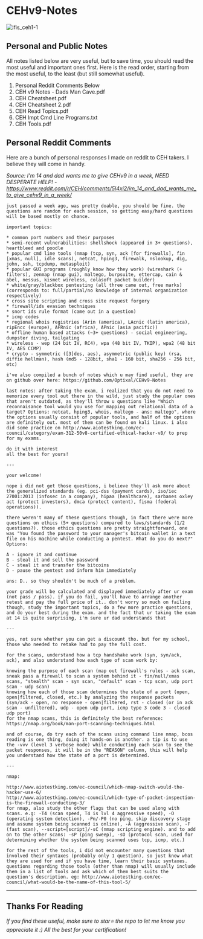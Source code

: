 # CEHv9-Notes

![ifis_ceh1-1](https://user-images.githubusercontent.com/19287477/35230991-93a6f604-ffd2-11e7-9436-f45556c484e8.png)

## Personal and Public Notes

All notes listed below are very useful, but to save time, you should read the most useful and important ones first. Here is the read order, starting from the most useful, to the least (but still somewhat useful).

1. Personal Reddit Comments Below
2. CEH v9 Notes - Dads Man Cave.pdf
3. CEH Cheatsheet.pdf
4. CEH Cheatsheet 2.pdf
5. CEH Read Topics.pdf
6. CEH Impt Cmd Line Programs.txt
7. CEH Tools.pdf

## Personal Reddit Comments

Here are a bunch of personal responses I made on reddit to CEH takers. I believe they will come in handy.

*Source: I'm 14 and dad wants me to give CEHv9 in a week, NEED DESPERATE HELP! - https://www.reddit.com/r/CEH/comments/5l4xi2/im_14_and_dad_wants_me_to_give_cehv9_in_a_week/*

```
just passed a week ago, was pretty doable, you should be fine. the questions are random for each session, so getting easy/hard questions will be based mostly on chance.

important topics:

* common port numbers and their purposes
* semi-recent vulnerabilities: shellshock (appeared in 3+ questions), heartbleed and poodle
* popular cmd line tools (nmap (tcp, syn, ack [for firewalls], fin [xmas, null], idle scans), netcat, hping3, firewalk, nslookup, dig, john, ssh, tcpdump, metasploit)
* popular GUI programs (roughly know how they work) (wireshark (+ filters), zenmap (nmap gui), maltego, burpsuite, ettercap, cain & abel, nessus, kismet wireless, colasoft packet builder)
* white/gray/blackbox pentesting (all three came out, free marks) (corresponds to: full/partial/no knowledge of internal organization respectively)
* cross site scripting and cross site request forgery
* firewall/ids evasion techniques
* snort ids rule format (came out in a question)
* icmp codes
* regional whois registries (Arin (america), LAcnic (latin america), ripEncc (europe), AFRnic (africa), APnic (asia pacific))
* offline human based attacks (~3+ questions) - social engineering, dumpster diving, tailgating
* wireless - wep (24 bit IV, RC4), wpa (48 bit IV, TKIP), wpa2 (48 bit IV, AES CCMP)
* crypto - symmetric ([3]des, aes), asymmetric (public key) (rsa, diffie hellman), hash (md5 - 128bit, sha1 - 160 bit, sha256 - 256 bit, etc)

i've also compiled a bunch of notes which u may find useful, they are on github over here: https://github.com/Optixal/CEHv9-Notes

last notes: after taking the exam, i realized that you do not need to memorize every tool out there in the wild, just study the popular ones that aren't outdated, as they'll throw u questions like "Which reconnaisance tool would you use for mapping out relational data of a target? Options: netcat, hping3, whois, maltego - ans: maltego", where the options usually consist of popular tools, and half of the options are definitely out. most of them can be found on kali linux. i also did some practice on http://www.aiotestking.com/ec-council/category/exam-312-50v8-certified-ethical-hacker-v8/ to prep for my exams.

do it with interest
all the best for yours!

---

your welcome!

nope i did not get those questions, i believe they'll ask more about the generalized standards (eg. pci-dss (payment cards), iso/iec 27001:2013 (infosec in a company), hipaa (healthcare), sarbanes oxley act (protect investors), dmca (protect content), fisma (federal operations)).

there weren't many of these questions though, in fact there were more questions on ethics (5+ questions) compared to laws/standards (1/2 questions?). those ethics questions are pretty straightforward, one was "You found the password to your manager's bitcoin wallet in a text file on his machine while conducting a pentest. What do you do next?" Options:

A - ignore it and continue
B - steal it and sell the password
C - steal it and transfer the bitcoins
D - pause the pentest and inform him immediately

ans: D.. so they shouldn't be much of a problem.

your grade will be calculated and displayed immediately after ur exam (not pass / pass). if you do fail, you'll have to arrange another retest and pay the full price of it.. don't worry so much on failing though, study the important topics, do a few more practice questions, and do your best during the exam. and the fact that ur taking the exam at 14 is quite surprising, i'm sure ur dad understands that

---

yes, not sure whether you can get a discount tho. but for my school, those who needed to retake had to pay the full cost.

for the scans, understand how a tcp handshake work (syn, syn/ack, ack), and also understand how each type of scan work by:

knowing the purpose of each scan (map out firewall's rules - ack scan, sneak pass a firewall to scan a system behind it - fin/null/xmas scans, "stealth" scan - syn scan, "default" scan - tcp scan, udp port scan - udp scan)
knowing how each of those scan determines the state of a port (open, open|filtered, closed, etc.) by analyzing the response packets (syn/ack - open, no response - open|filtered, rst - closed (or in ack scan - unfiltered), udp - open udp port, icmp type 3 code 3 - closed udp port)
for the nmap scans, this is definitely the best reference: https://nmap.org/book/man-port-scanning-techniques.html

and of course, do try each of the scans using command line nmap, bcos reading is one thing, doing it hands-on is another. a tip is to use the -vvv (level 3 verbose mode) while conducting each scan to see the packet responses, it will be in the "REASON" column, this will help you understand how the state of a port is determined.

---

nmap:

http://www.aiotestking.com/ec-council/which-nmap-switch-would-the-hacker-use-6/
http://www.aiotestking.com/ec-council/which-type-of-packet-inspection-is-the-firewall-conducting-3/
for nmap, also study the other flags that can be used along with scans. e.g: -T4 (scan speed, T4 is lvl 4 aggressive speed), -O (operating system detection), -Pn/-P0 (no ping, skip discovery stage and assume system being scanned is online), -A (aggressive scan), -F (fast scan), --script=[script]/-sC (nmap scripting engine). and to add on to the other scans: -sP (ping sweep), -sO (protocol scan, used for determining whether the system being scanned uses tcp, icmp, etc.)

for the rest of the tools, i did not encounter many questions that involved their syntaxes (probably only 1 question), so just know what they are used for and if you have time, learn their basic syntaxes. questions regarding those tools (other than nmap) will usually include them in a list of tools and ask which of them best suits the question's description. eg: http://www.aiotestking.com/ec-council/what-would-be-the-name-of-this-tool-5/

```

---

## Thanks For Reading

*If you find these useful, make sure to star:star: the repo to let me know you appreciate it :) All the best for your certification!*
